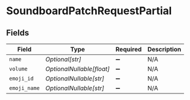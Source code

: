 # SoundboardPatchRequestPartial


## Fields

| Field                     | Type                      | Required                  | Description               |
| ------------------------- | ------------------------- | ------------------------- | ------------------------- |
| `name`                    | *Optional[str]*           | :heavy_minus_sign:        | N/A                       |
| `volume`                  | *OptionalNullable[float]* | :heavy_minus_sign:        | N/A                       |
| `emoji_id`                | *OptionalNullable[str]*   | :heavy_minus_sign:        | N/A                       |
| `emoji_name`              | *OptionalNullable[str]*   | :heavy_minus_sign:        | N/A                       |